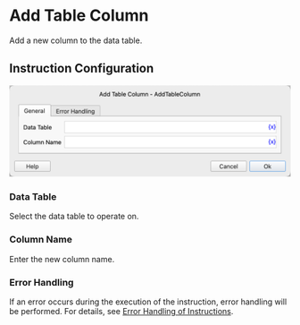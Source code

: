 # Add Table Column

Add a new column to the data table.

## Instruction Configuration

![General Configuration Dialog for Adding Table Column](add_table_column_general_config.png)

### Data Table

Select the data table to operate on.

### Column Name

Enter the new column name.

### Error Handling

If an error occurs during the execution of the instruction, error handling will be performed. For details, see [Error Handling of Instructions](../../manual/error_handling.md).